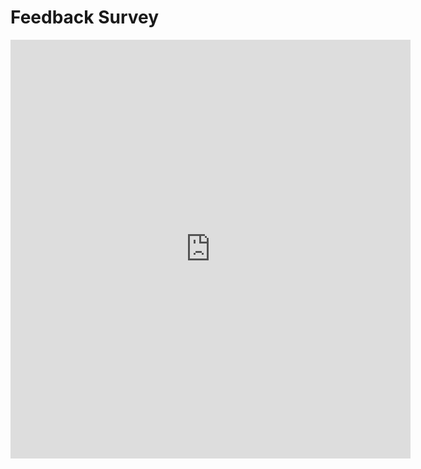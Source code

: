 # Feedback Survey

<iframe src="https://docs.google.com/forms/d/e/1FAIpQLSc9cy3mBS-3bjeSw7YiWbrZr0kRG4ylGD-6dO4aFl1EiDyDzg/viewform?embedded=true" width="640" height="670" frameborder="0" marginheight="0" marginwidth="0">Loading…</iframe>